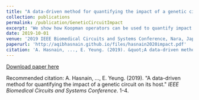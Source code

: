 ```yaml
---
title: "A data-driven method for quantifying the impact of a genetic circuit on its host"
collection: publications
permalink: /publication/GeneticCircuitImpact
excerpt: 'We show how Koopman operators can be used to quantify impact on genetic circuits. We consider an experimental example, using high-throughput RNAseq measurements collected from wild-type E. coli, single gate components transformed in E. coli, and a NAND circuit composed from individual gates in E. coli, to explore how Koopman subspace functions encode increasing circuit interference on E. coli chassis dynamics.'
date: 2019-10-01
venue: '2019 IEEE Biomedical Circuits and Systems Conference, Nara, Japan'
paperurl: 'http://aqibhasnain.github.io/files/hasnain2020impact.pdf'
citation: 'A. Hasnain, ..., E. Yeung. (2019). &quot;A data-driven method for quantifying the impact of a genetic circuit on its host.&quot; <i>IEEE Biomedical Circuits and Systems Conference</i>. 1-4.'
---
```

<!-- This paper is about the number 1. The number 2 is left for future work. -->

[Download paper here](http://aqibhasnain.github.io/files/hasnain2020impact.pdf)

Recommended citation: A. Hasnain, ..., E. Yeung. (2019). &quot;A data-driven method for quantifying the impact of a genetic circuit on its host.&quot; <i>IEEE Biomedical Circuits and Systems Conference</i>. 1-4.